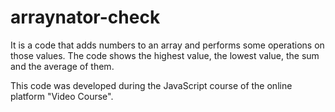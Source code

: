 # arraynator-check

It is a code that adds numbers to an array and performs some operations on those values. The code shows the highest value, the lowest value, the sum and the average of them.

This code was developed during the JavaScript course of the online platform "Video Course".
